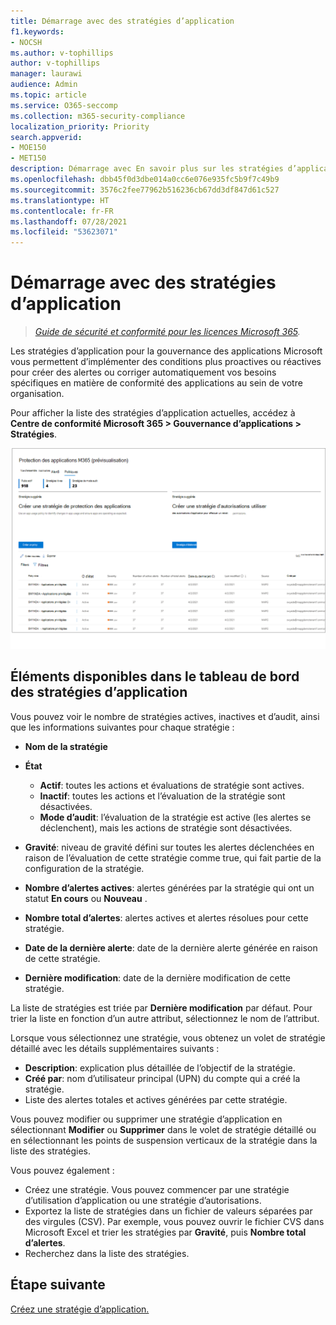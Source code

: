 ```yaml
---
title: Démarrage avec des stratégies d’application
f1.keywords:
- NOCSH
ms.author: v-tophillips
author: v-tophillips
manager: laurawi
audience: Admin
ms.topic: article
ms.service: O365-seccomp
ms.collection: m365-security-compliance
localization_priority: Priority
search.appverid:
- MOE150
- MET150
description: Démarrage avec En savoir plus sur les stratégies d’application.
ms.openlocfilehash: dbb45f0d3dbe014a0cc6e076e935fc5b9f7c49b9
ms.sourcegitcommit: 3576c2fee77962b516236cb67dd3df847d61c527
ms.translationtype: HT
ms.contentlocale: fr-FR
ms.lasthandoff: 07/28/2021
ms.locfileid: "53623071"
---
```

# <a name="get-started-with-app-policies"></a>Démarrage avec des stratégies d’application

>*[Guide de sécurité et conformité pour les licences Microsoft 365](https://aka.ms/ComplianceSD).*

Les stratégies d’application pour la gouvernance des applications Microsoft vous permettent d’implémenter des conditions plus proactives ou réactives pour créer des alertes ou corriger automatiquement vos besoins spécifiques en matière de conformité des applications au sein de votre organisation.

Pour afficher la liste des stratégies d’application actuelles, accédez à **Centre de conformité Microsoft 365 > Gouvernance d’applications > Stratégies**.

![Page récapitulative des stratégies MAPG dans le Centre de conformité Microsoft 365](..\media\manage-app-protection-governance\mapg-cc-policies.png)

## <a name="whats-available-on-the-app-policies-dashboard"></a>Éléments disponibles dans le tableau de bord des stratégies d’application

Vous pouvez voir le nombre de stratégies actives, inactives et d’audit, ainsi que les informations suivantes pour chaque stratégie :

- **Nom de la stratégie**
- **État**

  - **Actif**: toutes les actions et évaluations de stratégie sont actives.
  - **Inactif**: toutes les actions et l’évaluation de la stratégie sont désactivées.
  - **Mode d’audit**: l’évaluation de la stratégie est active (les alertes se déclenchent), mais les actions de stratégie sont désactivées.

- **Gravité**: niveau de gravité défini sur toutes les alertes déclenchées en raison de l’évaluation de cette stratégie comme true, qui fait partie de la configuration de la stratégie.
- **Nombre d’alertes actives**: alertes générées par la stratégie qui ont un statut **En cours** ou **Nouveau** .
- **Nombre total d’alertes**: alertes actives et alertes résolues pour cette stratégie.
- **Date de la dernière alerte**: date de la dernière alerte générée en raison de cette stratégie.
- **Dernière modification**: date de la dernière modification de cette stratégie.

La liste de stratégies est triée par **Dernière modification** par défaut. Pour trier la liste en fonction d’un autre attribut, sélectionnez le nom de l’attribut.

Lorsque vous sélectionnez une stratégie, vous obtenez un volet de stratégie détaillé avec les détails supplémentaires suivants :

- **Description**: explication plus détaillée de l’objectif de la stratégie.
- **Créé par**: nom d’utilisateur principal (UPN) du compte qui a créé la stratégie.
- Liste des alertes totales et actives générées par cette stratégie.

Vous pouvez modifier ou supprimer une stratégie d’application en sélectionnant **Modifier** ou **Supprimer** dans le volet de stratégie détaillé ou en sélectionnant les points de suspension verticaux de la stratégie dans la liste des stratégies.

Vous pouvez également :

- Créez une stratégie. Vous pouvez commencer par une stratégie d’utilisation d’application ou une stratégie d’autorisations.
- Exportez la liste de stratégies dans un fichier de valeurs séparées par des virgules (CSV). Par exemple, vous pouvez ouvrir le fichier CVS dans Microsoft Excel et trier les stratégies par **Gravité**, puis **Nombre total d’alertes**.
- Recherchez dans la liste des stratégies.

## <a name="next-step"></a>Étape suivante

[Créez une stratégie d’application.](app-governance-app-policies-create.md)
